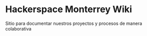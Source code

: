 # Hackerspace Monterrey Wiki

Sitio para documentar nuestros proyectos y procesos de manera colaborativa
